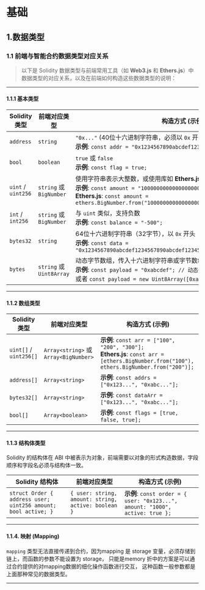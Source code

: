# 基础
## 1.数据类型

### 1.1 前端与智能合约数据类型对应关系
> 以下是 Solidity 数据类型与前端常用工具（如 **Web3.js** 和 **Ethers.js**）中数据类型的对应关系，以及在前端如何构造这些数据类型的说明：

---

#### 1.1.1 **基本类型**

| Solidity 类型 | 前端对应类型 | 构造方式 (示例) |
|---------------|---------------|-----------------|
| `address`     | `string`      | `"0x..."` (40位十六进制字符串，必须以 `0x` 开头)<br>**示例**: `const addr = "0x1234567890abcdef1234567890abcdef12345678";` |
| `bool`        | `boolean`     | `true` 或 `false`<br>**示例**: `const flag = true;` |
| `uint` / `uint256` | `string` 或 `BigNumber` | 使用字符串表示大整数，或使用库如 **Ethers.js** 的 `BigNumber`<br>**示例**: `const amount = "1000000000000000000"; // 1 ether in Wei`<br>**Ethers.js**: `const amount = ethers.BigNumber.from("1000000000000000000");` |
| `int` / `int256` | `string` 或 `BigNumber` | 与 `uint` 类似，支持负数<br>**示例**: `const balance = "-500";` |
| `bytes32`     | `string`      | 64位十六进制字符串（32字节），以 `0x` 开头<br>**示例**: `const data = "0x1234567890abcdef1234567890abcdef1234567890abcdef1234567890abcdef";` |
| `bytes`       | `string` 或 `Uint8Array` | 动态字节数组，传入十六进制字符串或字节数组<br>**示例**: `const payload = "0xabcdef"; // 动态长度`<br>或者 `const payload = new Uint8Array([0xab, 0xcd, 0xef]);` |

---

#### 1.1.2 **数组类型**

| Solidity 类型            | 前端对应类型 | 构造方式 (示例) |
|--------------------------|--------------|-----------------|
| `uint[]` / `uint256[]`   | `Array<string>` 或 `Array<BigNumber>` | **示例**: `const arr = ["100", "200", "300"];`<br>**Ethers.js**: `const arr = [ethers.BigNumber.from("100"), ethers.BigNumber.from("200")];` |
| `address[]`              | `Array<string>` | **示例**: `const addrs = ["0x123...", "0xabc..."];` |
| `bytes32[]`              | `Array<string>` | **示例**: `const dataArr = ["0x123...", "0xabc..."];` |
| `bool[]`                 | `Array<boolean>` | **示例**: `const flags = [true, false, true];` |

---

#### 1.1.3 **结构体类型**

Solidity 的结构体在 ABI 中被表示为对象，前端需要以对象的形式构造数据，字段顺序和字段名必须与结构体一致。

| Solidity 结构体            | 前端对应类型 | 构造方式 (示例) |
|-----------------------------|--------------|-----------------|
| `struct Order { address user; uint256 amount; bool active; }` | `{ user: string, amount: string, active: boolean }` | **示例**: `const order = { user: "0x123...", amount: "1000", active: true };` |

---

#### 1.1.4. **映射 (Mapping)**

`mapping` 类型无法直接传递到合约，因为mapping 是 storage 变量，必须存储到链上，而函数的参数不能设置为 storage， 只能是memory
折中的方案是可以通过合约提供的对mapping数据的细化操作函数进行交互， 这种函数一般参数都是上面那种常见的数据类型。

---
